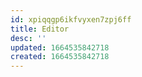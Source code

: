 ```yaml
---
id: xpiqqgp6ikfvyxen7zpj6ff
title: Editor
desc: ''
updated: 1664535842718
created: 1664535842718
---
```

